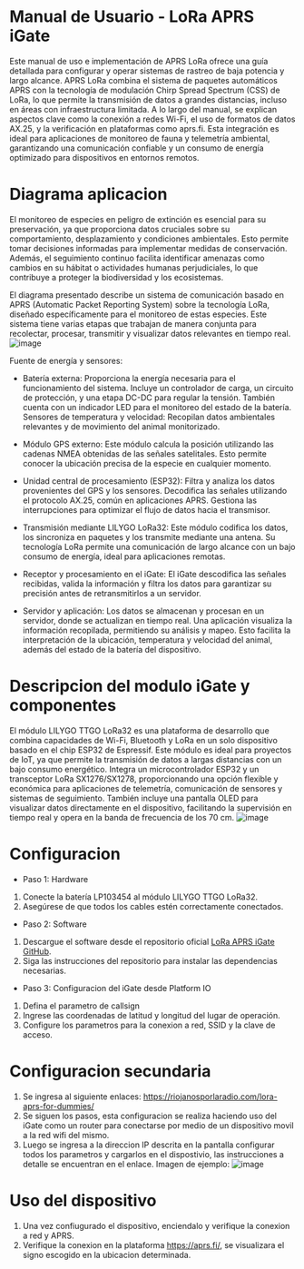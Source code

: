 # Manual de Usuario - LoRa APRS iGate

Este manual de uso e implementación de APRS LoRa ofrece una guía detallada para configurar y operar sistemas de rastreo de baja potencia y largo alcance. 
APRS LoRa combina el sistema de paquetes automáticos APRS con la tecnología de modulación Chirp Spread Spectrum (CSS) de LoRa, lo que permite la transmisión de datos a grandes distancias, incluso en áreas con infraestructura limitada. 
A lo largo del manual, se explican aspectos clave como la conexión a redes Wi-Fi, el uso de formatos de datos AX.25, y la verificación en plataformas como aprs.fi. Esta integración es ideal para aplicaciones de monitoreo de fauna y telemetría ambiental, 
garantizando una comunicación confiable y un consumo de energía optimizado para dispositivos en entornos remotos.

# Diagrama aplicacion

El monitoreo de especies en peligro de extinción es esencial para su preservación, ya que proporciona datos cruciales sobre su comportamiento, desplazamiento y condiciones ambientales. Esto permite tomar decisiones informadas para implementar medidas de conservación. Además, el seguimiento continuo facilita identificar amenazas como cambios en su hábitat o actividades humanas perjudiciales, lo que contribuye a proteger la biodiversidad y los ecosistemas.

El diagrama presentado describe un sistema de comunicación basado en APRS (Automatic Packet Reporting System) sobre la tecnología LoRa, diseñado específicamente para el monitoreo de estas especies. Este sistema tiene varias etapas que trabajan de manera conjunta para recolectar, procesar, transmitir y visualizar datos relevantes en tiempo real.
 ![image](https://github.com/user-attachments/assets/bf71abe4-f8af-4931-8160-c84500b36d66)

Fuente de energía y sensores:

- Batería externa:
Proporciona la energía necesaria para el funcionamiento del sistema. Incluye un controlador de carga, un circuito de protección, y una etapa DC-DC para regular la tensión. También cuenta con un indicador LED para el monitoreo del estado de la batería.
Sensores de temperatura y velocidad: Recopilan datos ambientales relevantes y de movimiento del animal monitorizado.
- Módulo GPS externo:
Este módulo calcula la posición utilizando las cadenas NMEA obtenidas de las señales satelitales. Esto permite conocer la ubicación precisa de la especie en cualquier momento.

- Unidad central de procesamiento (ESP32):
Filtra y analiza los datos provenientes del GPS y los sensores.
Decodifica las señales utilizando el protocolo AX.25, común en aplicaciones APRS.
Gestiona las interrupciones para optimizar el flujo de datos hacia el transmisor.

- Transmisión mediante LILYGO LoRa32:
Este módulo codifica los datos, los sincroniza en paquetes y los transmite mediante una antena. Su tecnología LoRa permite una comunicación de largo alcance con un bajo consumo de energía, ideal para aplicaciones remotas.

- Receptor y procesamiento en el iGate:
El iGate descodifica las señales recibidas, valida la información y filtra los datos para garantizar su precisión antes de retransmitirlos a un servidor.

- Servidor y aplicación:
Los datos se almacenan y procesan en un servidor, donde se actualizan en tiempo real.
Una aplicación visualiza la información recopilada, permitiendo su análisis y mapeo. Esto facilita la interpretación de la ubicación, temperatura y velocidad del animal, además del estado de la batería del dispositivo.
# Descripcion del modulo iGate y componentes

El módulo LILYGO TTGO LoRa32 es una plataforma de desarrollo que combina capacidades de Wi-Fi, Bluetooth y LoRa en un solo dispositivo basado en el chip ESP32 de Espressif. Este módulo es ideal para proyectos de IoT, ya que permite la transmisión de datos a largas distancias con un bajo consumo energético. Integra un microcontrolador ESP32 y un transceptor LoRa SX1276/SX1278,
 proporcionando una opción flexible y económica para aplicaciones de telemetría, comunicación de sensores y sistemas de seguimiento. También incluye una pantalla OLED para visualizar datos directamente en el dispositivo, facilitando la supervisión en tiempo real y opera en la banda de frecuencia de los 70 cm.
![image](https://github.com/user-attachments/assets/71423296-4cbb-4a8d-9151-fcc052028e19)

# Configuracion
- Paso 1: Hardware
1. Conecte la batería LP103454 al módulo LILYGO TTGO LoRa32.
2. Asegúrese de que todos los cables estén correctamente conectados.
- Paso 2: Software
1. Descargue el software desde el repositorio oficial [LoRa APRS iGate GitHub](https://github.com/richonguzman/LoRa_APRS_iGate).
2. Siga las instrucciones del repositorio para instalar las dependencias necesarias.
- Paso 3: Configuracion del iGate desde Platform IO
1. Defina el parametro de callsign
2. Ingrese las coordenadas de latitud y longitud del lugar de operación.
3. Configure los parametros para la conexion a red, SSID y la clave de acceso.
# Configuracion secundaria
1. Se ingresa al siguiente enlaces: https://riojanosporlaradio.com/lora-aprs-for-dummies/
2. Se siguen los pasos, esta configuracion se realiza haciendo uso del iGate como un router para conectarse por medio de un dispositivo movil a la red wifi del mismo.
3. Luego se ingresa a la direccion IP descrita en la pantalla configurar todos los parametros y cargarlos en el dispostivio, las instrucciones a detalle se encuentran en el enlace.
   Imagen de ejemplo:
   ![image](https://github.com/user-attachments/assets/a5f42b6b-1844-4088-8486-5fc969212b68)

# Uso del dispositivo
1. Una vez confiugurado el dispositivo, enciendalo y verifique la conexion a red y APRS.
2. Verifique la conexion en la plataforma https://aprs.fi/, se visualizara el signo escogido en la ubicacion determinada.
